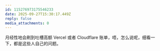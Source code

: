 ```yaml
---
id: 115276973175546233
date: 2025-09-27T15:30:17.449Z
reply: false
media_attachments: 0
---
```


<p>月经性地会刷到吐槽高额 Vercel 或者 Cloudflare 账单，唔，怎么说呢，细看一下，都是这些人自己的问题。</p>
